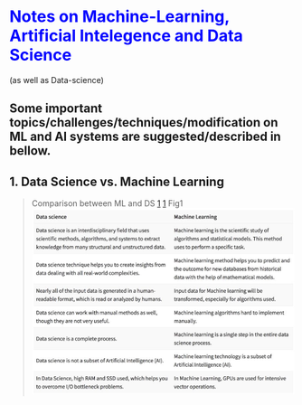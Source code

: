 # <span style="color:blue"> Notes on Machine-Learning, Artificial Intelegence and Data Science </span>


(as well as Data-science)

## **Some important topics/challenges/techniques/modification on ML and AI systems are suggested/described in bellow.**


## 1. Data Science vs. Machine Learning 

> Comparison between ML and DS [1](Fig1)
[1](https://www.guru99.com)
Fig1 ![alt text](fig1.jpeg)


 
